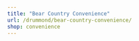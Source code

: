 ```yaml
---
title: "Bear Country Convenience"
url: /drummond/bear-country-convenience/
shop: convenience
---
```

